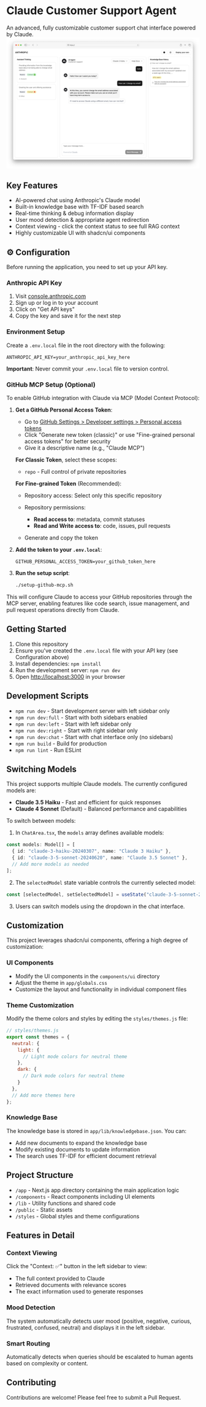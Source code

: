 # Claude Customer Support Agent

An advanced, fully customizable customer support chat interface powered by Claude.
![preview](tutorial/preview.png)

## Key Features

-  AI-powered chat using Anthropic's Claude model
-  Built-in knowledge base with TF-IDF based search
-  Real-time thinking & debug information display
-  User mood detection & appropriate agent redirection
-  Context viewing - click the context status to see full RAG context
-  Highly customizable UI with shadcn/ui components

## ⚙️ Configuration

Before running the application, you need to set up your API key.

### Anthropic API Key

1. Visit [console.anthropic.com](https://console.anthropic.com/dashboard)
2. Sign up or log in to your account
3. Click on "Get API keys"
4. Copy the key and save it for the next step

### Environment Setup

Create a `.env.local` file in the root directory with the following:

```
ANTHROPIC_API_KEY=your_anthropic_api_key_here
```

**Important**: Never commit your `.env.local` file to version control.

### GitHub MCP Setup (Optional)

To enable GitHub integration with Claude via MCP (Model Context Protocol):

1. **Get a GitHub Personal Access Token**:
   - Go to [GitHub Settings > Developer settings > Personal access tokens](https://github.com/settings/tokens)
   - Click "Generate new token (classic)" or use "Fine-grained personal access tokens" for better security
   - Give it a descriptive name (e.g., "Claude MCP")
   
   **For Classic Token**, select these scopes:
   - `repo` - Full control of private repositories
   
   **For Fine-grained Token** (Recommended):
   - Repository access: Select only this specific repository
   - Repository permissions:
     - **Read access to**: metadata, commit statuses
     - **Read and Write access to**: code, issues, pull requests
   
   - Generate and copy the token

2. **Add the token to your `.env.local`**:
   ```
   GITHUB_PERSONAL_ACCESS_TOKEN=your_github_token_here
   ```

3. **Run the setup script**:
   ```bash
   ./setup-github-mcp.sh
   ```

This will configure Claude to access your GitHub repositories through the MCP server, enabling features like code search, issue management, and pull request operations directly from Claude.

##  Getting Started

1. Clone this repository
2. Ensure you've created the `.env.local` file with your API key (see Configuration above)
3. Install dependencies: `npm install`
4. Run the development server: `npm run dev`
5. Open [http://localhost:3000](http://localhost:3000) in your browser

## Development Scripts

- `npm run dev` - Start development server with left sidebar only
- `npm run dev:full` - Start with both sidebars enabled
- `npm run dev:left` - Start with left sidebar only
- `npm run dev:right` - Start with right sidebar only
- `npm run dev:chat` - Start with chat interface only (no sidebars)
- `npm run build` - Build for production
- `npm run lint` - Run ESLint

##  Switching Models

This project supports multiple Claude models. The currently configured models are:

- **Claude 3.5 Haiku** - Fast and efficient for quick responses
- **Claude 4 Sonnet** (Default) - Balanced performance and capabilities

To switch between models:

1. In `ChatArea.tsx`, the `models` array defines available models:

```typescript
const models: Model[] = [
  { id: "claude-3-haiku-20240307", name: "Claude 3 Haiku" },
  { id: "claude-3-5-sonnet-20240620", name: "Claude 3.5 Sonnet" },
  // Add more models as needed
];
```

2. The `selectedModel` state variable controls the currently selected model:

```typescript
const [selectedModel, setSelectedModel] = useState("claude-3-5-sonnet-20240620");
```

3. Users can switch models using the dropdown in the chat interface.

##  Customization

This project leverages shadcn/ui components, offering a high degree of customization:

### UI Components
- Modify the UI components in the `components/ui` directory
- Adjust the theme in `app/globals.css`
- Customize the layout and functionality in individual component files

### Theme Customization
Modify the theme colors and styles by editing the `styles/themes.js` file:

```javascript
// styles/themes.js
export const themes = {
  neutral: {
    light: {
      // Light mode colors for neutral theme
    },
    dark: {
      // Dark mode colors for neutral theme
    }
  },
  // Add more themes here
};
```

### Knowledge Base
The knowledge base is stored in `app/lib/knowledgebase.json`. You can:
- Add new documents to expand the knowledge base
- Modify existing documents to update information
- The search uses TF-IDF for efficient document retrieval

## Project Structure

- `/app` - Next.js app directory containing the main application logic
- `/components` - React components including UI elements
- `/lib` - Utility functions and shared code
- `/public` - Static assets
- `/styles` - Global styles and theme configurations

## Features in Detail

### Context Viewing
Click the "Context: ✅" button in the left sidebar to view:
- The full context provided to Claude
- Retrieved documents with relevance scores
- The exact information used to generate responses

### Mood Detection
The system automatically detects user mood (positive, negative, curious, frustrated, confused, neutral) and displays it in the left sidebar.

### Smart Routing
Automatically detects when queries should be escalated to human agents based on complexity or content.

## Contributing

Contributions are welcome! Please feel free to submit a Pull Request.